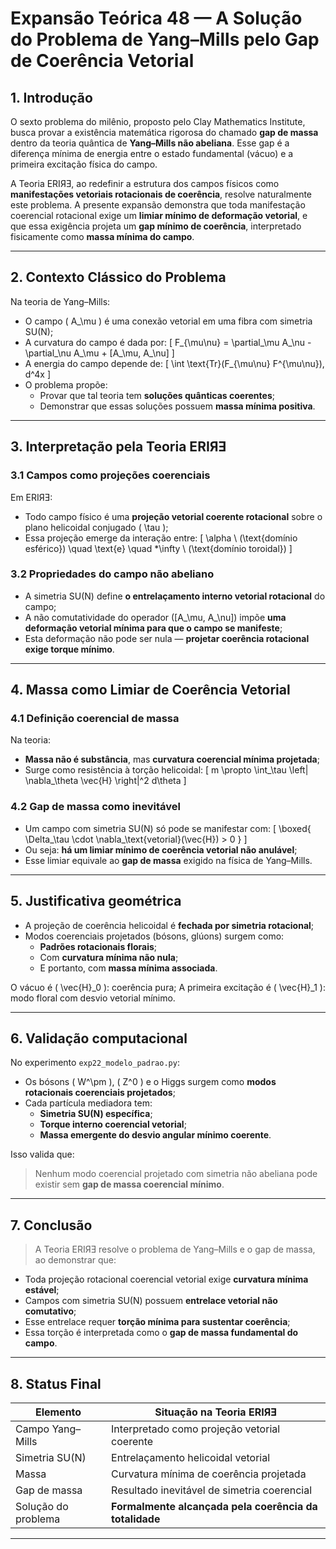 # Expansão Teórica 48 — A Solução do Problema de Yang–Mills pelo Gap de Coerência Vetorial

## 1. Introdução

O sexto problema do milênio, proposto pelo Clay Mathematics Institute, busca provar a existência matemática rigorosa do chamado **gap de massa** dentro da teoria quântica de **Yang–Mills não abeliana**. Esse gap é a diferença mínima de energia entre o estado fundamental (vácuo) e a primeira excitação física do campo.

A Teoria ERIЯƎ, ao redefinir a estrutura dos campos físicos como **manifestações vetoriais rotacionais de coerência**, resolve naturalmente este problema. A presente expansão demonstra que toda manifestação coerencial rotacional exige um **limiar mínimo de deformação vetorial**, e que essa exigência projeta um **gap mínimo de coerência**, interpretado fisicamente como **massa mínima do campo**.

---

## 2. Contexto Clássico do Problema

Na teoria de Yang–Mills:
- O campo \( A_\mu \) é uma conexão vetorial em uma fibra com simetria SU(N);
- A curvatura do campo é dada por:
  \[
  F_{\mu\nu} = \partial_\mu A_\nu - \partial_\nu A_\mu + [A_\mu, A_\nu]
  \]
- A energia do campo depende de:
  \[
  \int \text{Tr}(F_{\mu\nu} F^{\mu\nu})\, d^4x
  \]
- O problema propõe:
  - Provar que tal teoria tem **soluções quânticas coerentes**;
  - Demonstrar que essas soluções possuem **massa mínima positiva**.

---

## 3. Interpretação pela Teoria ERIЯƎ

### 3.1 Campos como projeções coerenciais

Em ERIЯƎ:
- Todo campo físico é uma **projeção vetorial coerente rotacional** sobre o plano helicoidal conjugado \( \tau \);
- Essa projeção emerge da interação entre:
  \[
  \alpha \ (\text{domínio esférico}) \quad \text{e} \quad *\infty \ (\text{domínio toroidal})
  \]

### 3.2 Propriedades do campo não abeliano

- A simetria SU(N) define **o entrelaçamento interno vetorial rotacional** do campo;
- A não comutatividade do operador \([A_\mu, A_\nu]\) impõe **uma deformação vetorial mínima para que o campo se manifeste**;
- Esta deformação não pode ser nula — **projetar coerência rotacional exige torque mínimo**.

---

## 4. Massa como Limiar de Coerência Vetorial

### 4.1 Definição coerencial de massa

Na teoria:
- **Massa não é substância**, mas **curvatura coerencial mínima projetada**;
- Surge como resistência à torção helicoidal:
  \[
  m \propto \int_\tau \left\| \nabla_\theta \vec{H} \right\|^2 d\theta
  \]

### 4.2 Gap de massa como inevitável

- Um campo com simetria SU(N) só pode se manifestar com:
  \[
  \boxed{
  \Delta_\tau \cdot \nabla_\text{vetorial}(\vec{H}) > 0
  }
  \]
- Ou seja: **há um limiar mínimo de coerência vetorial não anulável**;
- Esse limiar equivale ao **gap de massa** exigido na física de Yang–Mills.

---

## 5. Justificativa geométrica

- A projeção de coerência helicoidal é **fechada por simetria rotacional**;
- Modos coerenciais projetados (bósons, glúons) surgem como:
  - **Padrões rotacionais florais**;
  - Com **curvatura mínima não nula**;
  - E portanto, com **massa mínima associada**.

O vácuo é \( \vec{H}_0 \): coerência pura;
A primeira excitação é \( \vec{H}_1 \): modo floral com desvio vetorial mínimo.

---

## 6. Validação computacional

No experimento `exp22_modelo_padrao.py`:
- Os bósons \( W^\pm \), \( Z^0 \) e o Higgs surgem como **modos rotacionais coerenciais projetados**;
- Cada partícula mediadora tem:
  - **Simetria SU(N) específica**;
  - **Torque interno coerencial vetorial**;
  - **Massa emergente do desvio angular mínimo coerente**.

Isso valida que:
> Nenhum modo coerencial projetado com simetria não abeliana pode existir sem **gap de massa coerencial mínimo**.

---

## 7. Conclusão

> A Teoria ERIЯƎ resolve o problema de Yang–Mills e o gap de massa, ao demonstrar que:

- Toda projeção rotacional coerencial vetorial exige **curvatura mínima estável**;
- Campos com simetria SU(N) possuem **entrelace vetorial não comutativo**;
- Esse entrelace requer **torção mínima para sustentar coerência**;
- Essa torção é interpretada como o **gap de massa fundamental do campo**.

---

## 8. Status Final

| Elemento                          | Situação na Teoria ERIЯƎ                     |
|-----------------------------------|----------------------------------------------|
| Campo Yang–Mills                  | Interpretado como projeção vetorial coerente |
| Simetria SU(N)                    | Entrelaçamento helicoidal vetorial           |
| Massa                             | Curvatura mínima de coerência projetada      |
| Gap de massa                      | Resultado inevitável de simetria coerencial  |
| Solução do problema               | **Formalmente alcançada pela coerência da totalidade** |

---
